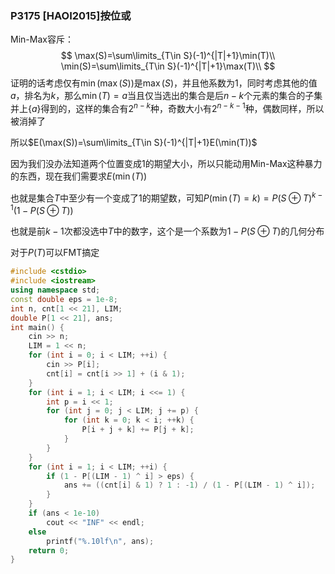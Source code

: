 ### P3175 [HAOI2015]按位或

Min-Max容斥：
$$
\max(S)=\sum\limits_{T\in S}(-1)^{|T|+1}\min(T)\\
\min(S)=\sum\limits_{T\in S}(-1)^{|T|+1}\max(T)\\
$$
证明的话考虑仅有$\min(\max(S))$是$\max(S)$，并且他系数为$1$，同时考虑其他的值$a$，排名为$k$，那么$\min(T)=a$当且仅当选出的集合是后$n-k$个元素的集合的子集并上$\{a\}$得到的，这样的集合有$2^{n-k}$种，奇数大小有$2^{n-k-1}$种，偶数同样，所以被消掉了



所以$E(\max(S))=\sum\limits_{T\in S}(-1)^{|T|+1}E(\min(T))$

因为我们没办法知道两个位置变成$1$的期望大小，所以只能动用Min-Max这种暴力的东西，现在我们需要求$E(\min(T))$

也就是集合$T$中至少有一个变成了$1$的期望数，可知$P(\min(T)=k)=P(S\oplus T)^{k-1}(1-P(S\oplus T))$

也就是前$k-1$次都没选中$T$中的数字，这个是一个系数为$1-P(S\oplus T)$的几何分布

对于$P(T)$可以FMT搞定

```cpp
#include <cstdio>
#include <iostream>
using namespace std;
const double eps = 1e-8;
int n, cnt[1 << 21], LIM;
double P[1 << 21], ans;
int main() {
    cin >> n;
    LIM = 1 << n;
    for (int i = 0; i < LIM; ++i) {
        cin >> P[i];
        cnt[i] = cnt[i >> 1] + (i & 1);
    }
    for (int i = 1; i < LIM; i <<= 1) {
        int p = i << 1;
        for (int j = 0; j < LIM; j += p) {
            for (int k = 0; k < i; ++k) {
                P[i + j + k] += P[j + k];
            }
        }
    }
    for (int i = 1; i < LIM; ++i) {
        if (1 - P[(LIM - 1) ^ i] > eps) {
            ans += ((cnt[i] & 1) ? 1 : -1) / (1 - P[(LIM - 1) ^ i]);
        }
    }
    if (ans < 1e-10)
        cout << "INF" << endl;
    else
        printf("%.10lf\n", ans);
    return 0;
}
```